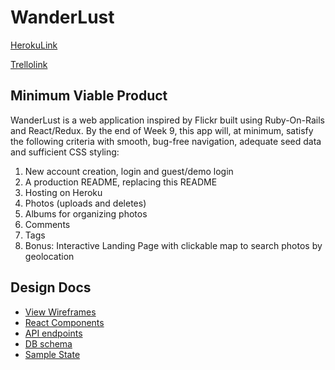 # WanderLust

[HerokuLink](https://dashboard.heroku.com/apps)

[Trellolink](https://trello.com/)

## Minimum Viable Product

WanderLust is a web application inspired by Flickr built using Ruby-On-Rails and React/Redux.
By the end of Week 9, this app will, at minimum, satisfy the following criteria with smooth,
bug-free navigation, adequate seed data and sufficient CSS styling:

1. New account creation, login and guest/demo login
2. A production README, replacing this README
3. Hosting on Heroku
4. Photos (uploads and deletes)
5. Albums for organizing photos
6. Comments
7. Tags
8. Bonus: Interactive Landing Page with clickable map to search photos by geolocation

## Design Docs

* [View Wireframes](https://github.com/eadams17/WanderLust/tree/master/docs/wireframes)
* [React Components](https://github.com/eadams17/WanderLust/blob/master/docs/component-hierarchy.md)
* [API endpoints](https://github.com/eadams17/WanderLust/blob/master/docs/api-endpoints.md)
* [DB schema](https://github.com/eadams17/WanderLust/blob/master/docs/schema.md)
* [Sample State](https://github.com/eadams17/WanderLust/blob/master/docs/sample-state.md)
